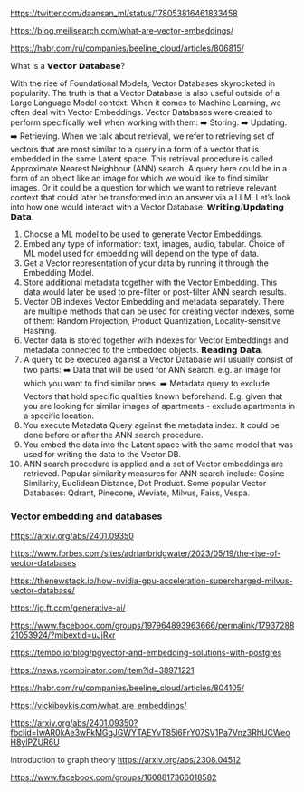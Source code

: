 https://twitter.com/daansan_ml/status/178053816461833458 

https://blog.meilisearch.com/what-are-vector-embeddings/

https://habr.com/ru/companies/beeline_cloud/articles/806815/

What is a 𝗩𝗲𝗰𝘁𝗼𝗿 𝗗𝗮𝘁𝗮𝗯𝗮𝘀𝗲?

With the rise of Foundational Models, Vector Databases skyrocketed in popularity. The truth is that a Vector Database is also useful outside of a Large Language Model context.
When it comes to Machine Learning, we often deal with Vector Embeddings. Vector Databases were created to perform specifically well when working with them:
➡️ Storing.
➡️ Updating.
➡️ Retrieving.
When we talk about retrieval, we refer to retrieving set of vectors that are most similar to a query in a form of a vector that is embedded in the same Latent space. This retrieval procedure is called Approximate Nearest Neighbour (ANN) search.
A query here could be in a form of an object like an image for which we would like to find similar images. Or it could be a question for which we want to retrieve relevant context that could later be transformed into an answer via a LLM.
Let’s look into how one would interact with a Vector Database:
𝗪𝗿𝗶𝘁𝗶𝗻𝗴/𝗨𝗽𝗱𝗮𝘁𝗶𝗻𝗴 𝗗𝗮𝘁𝗮.
1. Choose a ML model to be used to generate Vector Embeddings.
2. Embed any type of information: text, images, audio, tabular. Choice of ML model used for embedding will depend on the type of data.
3. Get a Vector representation of your data by running it through the Embedding Model.
4. Store additional metadata together with the Vector Embedding. This data would later be used to pre-filter or post-filter ANN search results.
5. Vector DB indexes Vector Embedding and metadata separately. There are multiple methods that can be used for creating vector indexes, some of them: Random Projection, Product Quantization, Locality-sensitive Hashing.
6. Vector data is stored together with indexes for Vector Embeddings and metadata connected to the Embedded objects.
𝗥𝗲𝗮𝗱𝗶𝗻𝗴 𝗗𝗮𝘁𝗮.
7. A query to be executed against a Vector Database will usually consist of two parts:
➡️ Data that will be used for ANN search. e.g. an image for which you want to find similar ones.
➡️ Metadata query to exclude Vectors that hold specific qualities known beforehand. E.g. given that you are looking for similar images of apartments - exclude apartments in a specific location.
8. You execute Metadata Query against the metadata index. It could be done before or after the ANN search procedure.
9. You embed the data into the Latent space with the same model that was used for writing the data to the Vector DB.
10. ANN search procedure is applied and a set of Vector embeddings are retrieved. Popular similarity measures for ANN search include: Cosine Similarity, Euclidean Distance, Dot Product.
Some popular Vector Databases: Qdrant, Pinecone, Weviate, Milvus, Faiss, Vespa.

### Vector embedding and databases

 https://arxiv.org/abs/2401.09350

https://www.forbes.com/sites/adrianbridgwater/2023/05/19/the-rise-of-vector-databases

https://thenewstack.io/how-nvidia-gpu-acceleration-supercharged-milvus-vector-database/

https://ig.ft.com/generative-ai/

https://www.facebook.com/groups/197964893963666/permalink/1793728821053924/?mibextid=uJjRxr

https://tembo.io/blog/pgvector-and-embedding-solutions-with-postgres

https://news.ycombinator.com/item?id=38971221

https://habr.com/ru/companies/beeline_cloud/articles/804105/

https://vickiboykis.com/what_are_embeddings/

https://arxiv.org/abs/2401.09350?fbclid=IwAR0kAe3wFkMGgJGWYTAEYvT85l6FrY07SV1Pa7Vnz3RhUCWeoH8ylPZUR6U

Introduction to graph theory
https://arxiv.org/abs/2308.04512


https://www.facebook.com/groups/1608817366018582
